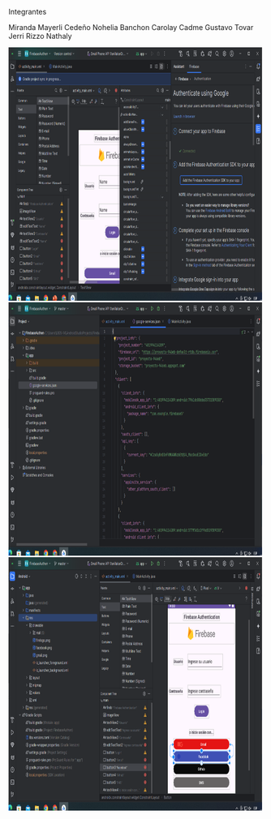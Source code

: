 Integrantes 

Miranda Mayerli 
Cedeño Nohelia
Banchon Carolay
Cadme Gustavo
Tovar Jerri
Rizzo Nathaly

<img src = "Captura de pantalla 2024-08-13 085815.png" width= "500" height="500">
<img src = "Captura de pantalla 2024-08-13 091559.png" width= "500" height="500">
<img src = "Captura de pantalla 2024-08-13 091634.png" width= "500" height="500">

